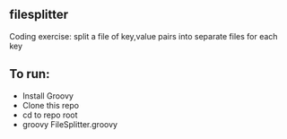 ## filesplitter
Coding exercise: split a file of key,value pairs into separate files for each key

## To run:
* Install Groovy
* Clone this repo
* cd to repo root
* groovy FileSplitter.groovy
